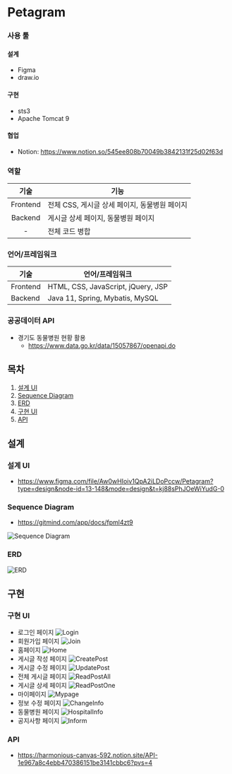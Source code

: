 # Petagram
### 사용 툴
#### 설계
- Figma
- draw.io
#### 구현
- sts3
- Apache Tomcat 9
#### 협업
- Notion: https://www.notion.so/545ee808b70049b3842131f25d02f63d

### 역할
|기술|기능|
|:---:|---|
|Frontend|전체 CSS, 게시글 상세 페이지, 동물병원 페이지|
|Backend|게시글 상세 페이지, 동물병원 페이지|
|-|전체 코드 병합|

### 언어/프레임워크
|기술|언어/프레임워크|
|---|---|
|Frontend|HTML, CSS, JavaScript, jQuery, JSP|
|Backend|Java 11, Spring, Mybatis, MySQL|

### 공공데이터 API
- 경기도 동물병원 현황 활용
  - https://www.data.go.kr/data/15057867/openapi.do

## 목차
1. [설계 UI](#설계-ui)
2. [Sequence Diagram](#sequence-diagram)
3. [ERD](#erd)
4. [구현 UI](#구현-ui)
5. [API](#api)

## 설계
### 설계 UI
- https://www.figma.com/file/Aw0wHIoiv1QpA2iLDoPccw/Petagram?type=design&node-id=13-148&mode=design&t=kj88sPhJOeWiYudG-0

### Sequence Diagram
- https://gitmind.com/app/docs/fpml4zt9

![Sequence Diagram](https://github.com/meizzi04/Petagram/assets/86556226/fe2e9f62-23b0-4a81-9c3f-c4416dfa4574)

### ERD
![ERD](https://github.com/meizzi04/Petagram/assets/86556226/83f1160a-e687-42dd-a5be-c13f8aba9127)

## 구현
### 구현 UI
- 로그인 페이지
![Login](https://github.com/meizzi04/Petagram/assets/86556226/7b1acbfc-8b53-4245-b3be-bfc027ad0095)
- 회원가입 페이지
![Join](https://github.com/meizzi04/Petagram/assets/86556226/ff4d3bbf-0ce1-406c-9236-e32f34198f58)
- 홈페이지
![Home](https://github.com/meizzi04/Petagram/assets/86556226/fcd9efc7-a102-43f2-b015-c32627aacb01)
- 게시글 작성 페이지
![CreatePost](https://github.com/meizzi04/Petagram/assets/86556226/fd7b46ea-3ad1-4555-be2f-94394a16e590)
- 게시글 수정 페이지
![UpdatePost](https://github.com/meizzi04/Petagram/assets/86556226/3aaa33b2-f9cc-4063-950e-79371e2abab3)
- 전체 게시글 페이지
![ReadPostAll](https://github.com/meizzi04/Petagram/assets/86556226/bba8fbdc-fbf1-4a54-8764-f17657d72e23)
- 게시글 상세 페이지
![ReadPostOne](https://github.com/meizzi04/Petagram/assets/86556226/c6c8913d-8fc9-4fe3-a9af-f8a177b562f6)
- 마이페이지
![Mypage](https://github.com/meizzi04/Petagram/assets/86556226/17144355-c23f-4abe-9063-3b078d099937)
- 정보 수정 페이지
![ChangeInfo](https://github.com/meizzi04/Petagram/assets/86556226/0855dd03-bd6d-4275-84b8-0754c4a95b22)
- 동물병원 페이지
![HospitalInfo](https://github.com/meizzi04/Petagram/assets/86556226/28d5e278-f4ac-4e89-80c0-3661686f1f7d)
- 공지사항 페이지
![Inform](https://github.com/meizzi04/Petagram/assets/86556226/3ac8a8d1-9af9-44d6-ae4f-ba7d8845d49e)

### API
- https://harmonious-canvas-592.notion.site/API-1e967a8c4ebb470386151be3141cbbc6?pvs=4
